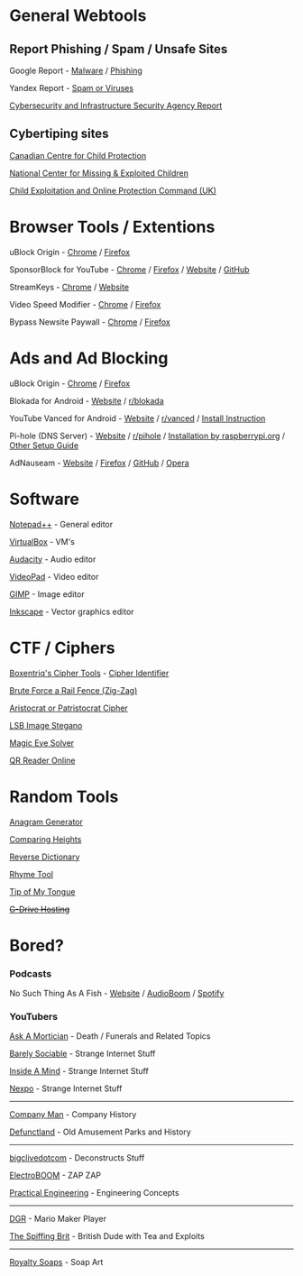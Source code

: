 # General Webtools
## Report Phishing / Spam / Unsafe Sites

Google Report - [Malware](https://safebrowsing.google.com/safebrowsing/report_badware/?hl=en) / [Phishing](https://safebrowsing.google.com/safebrowsing/report_phish/?hl=en)

Yandex Report - [Spam or Viruses](https://yandex.com/support/search/troubleshooting/delspam.html)

[Cybersecurity and Infrastructure Security Agency Report](https://www.us-cert.gov/report)

## Cybertiping sites

[Canadian Centre for Child Protection](https://www.cybertip.ca/app/en/report)

[National Center for Missing & Exploited Children](https://report.cybertip.org/)

[Child Exploitation and Online Protection Command (UK)](https://www.ceop.police.uk/ceop-reporting/)

# Browser Tools / Extentions
uBlock Origin - [Chrome](https://chrome.google.com/webstore/detail/ublock-origin/cjpalhdlnbpafiamejdnhcphjbkeiagm) / [Firefox](https://addons.mozilla.org/en-US/firefox/addon/ublock-origin/)

SponsorBlock for YouTube - [Chrome](https://chrome.google.com/webstore/detail/sponsorblock-for-youtube/mnjggcdmjocbbbhaepdhchncahnbgone?hl=en) / [Firefox](https://addons.mozilla.org/en-US/firefox/addon/sponsorblock/) / [Website](https://sponsor.ajay.app/) / [GitHub](https://github.com/ajayyy/SponsorBlock)

StreamKeys - [Chrome](https://www.streamkeys.com/) / [Website](https://www.streamkeys.com/)

Video Speed Modifier - [Chrome](https://chrome.google.com/webstore/detail/video-speed-controller/nffaoalbilbmmfgbnbgppjihopabppdk) / [Firefox](https://addons.mozilla.org/en-US/firefox/addon/videospeed/) 

Bypass Newsite Paywall - [Chrome](https://github.com/iamadamdev/bypass-paywalls-chrome) / [Firefox](https://github.com/iamadamdev/bypass-paywalls-firefox)

# Ads and Ad Blocking
uBlock Origin - [Chrome](https://chrome.google.com/webstore/detail/ublock-origin/cjpalhdlnbpafiamejdnhcphjbkeiagm) / [Firefox](https://addons.mozilla.org/en-US/firefox/addon/ublock-origin/)

Blokada for Android - [Website](https://blokada.org/index.html) / [r/blokada](https://www.reddit.com/r/blokada/)

YouTube Vanced for Android - [Website](https://vanced.app/index) / [r/vanced](https://www.reddit.com/r/Vanced/wiki/faq) / [Install Instruction](https://www.reddit.com/r/Vanced/wiki/installation)

Pi-hole (DNS Server) - [Website](https://pi-hole.net/) / [r/pihole](https://www.reddit.com/r/pihole/) / [Installation by raspberrypi.org](https://www.raspberrypi.org/blog/pi-hole-raspberry-pi/) / [Other Setup Guide](https://www.smarthomebeginner.com/pi-hole-setup-guide/)

AdNauseam - [Website](https://adnauseam.io/) / [Firefox](https://addons.mozilla.org/en-US/firefox/addon/adnauseam/) / [GitHub](https://github.com/dhowe/AdNauseam/wiki/Install-AdNauseam-on-Chrome-Without-Google's-Permission) / [Opera](https://addons.opera.com/en/extensions/details/adnauseam-2/)

# Software

[Notepad++](https://notepad-plus-plus.org/) - General editor

[VirtualBox](https://www.virtualbox.org/) - VM's

[Audacity](https://www.audacityteam.org/) - Audio editor

[VideoPad](https://www.nchsoftware.com/videopad/index.html) - Video editor

[GIMP](https://www.gimp.org/) - Image editor

[Inkscape](https://inkscape.org/) - Vector graphics editor

# CTF / Ciphers
[Boxentriq's Cipher Tools](https://www.boxentriq.com/code-breaking) - [Cipher Identifier](https://www.boxentriq.com/code-breaking/cipher-identifier)

[Brute Force a Rail Fence (Zig-Zag)](https://www.dcode.fr/rail-fence-cipher)

[Aristocrat or Patristocrat Cipher](https://bionsgadgets.appspot.com/ww_forms/aristo_pat_web_worker3.html)

[LSB Image Stegano](https://incoherency.co.uk/image-steganography/)

[Magic Eye Solver](http://magiceye.ecksdee.co.uk/)

[QR Reader Online](https://zxing.org/w/decode.jspx)

# Random Tools
[Anagram Generator](https://ingesanagram.appspot.com/)

[Comparing Heights](https://www.mrinitialman.com/OddsEnds/Sizes/sizes.html)

[Reverse Dictionary](https://onelook.com/thesaurus/)

[Rhyme Tool](https://www.rhymezone.com/)

[Tip of My Tongue](http://chir.ag/projects/tip-of-my-tongue/)

~~[G-Drive Hosting](https://drv.tw/)~~

# Bored?

### Podcasts
No Such Thing As A Fish - [Website](https://www.nosuchthingasafish.com/) / [AudioBoom](https://audioboom.com/channel/nosuchthingasafish) / [Spotify](https://open.spotify.com/show/4pqW0HTIeZcx7vqHpwzmZj)

### YouTubers
[Ask A Mortician](https://www.youtube.com/channel/UCi5iiEyLwSLvlqnMi02u5gQ) - Death / Funerals and Related Topics 

[Barely Sociable](https://www.youtube.com/channel/UC9PIn6-XuRKZ5HmYeu46AIw) - Strange Internet Stuff

[Inside A Mind](https://www.youtube.com/channel/UCf5POn4NNKIIGmXOu6qhbsQ) - Strange Internet Stuff

[Nexpo](https://www.youtube.com/channel/UCpFFItkfZz1qz5PpHpqzYBw) - Strange Internet Stuff

-----

[Company Man](https://www.youtube.com/channel/UCQMyhrt92_8XM0KgZH6VnRg) - Company History

[Defunctland](https://www.youtube.com/channel/UCVo63lbKHjC04KqYhwSZ_Pg) - Old Amusement Parks and History

-----

[bigclivedotcom](https://www.youtube.com/channel/UCtM5z2gkrGRuWd0JQMx76qA) - Deconstructs Stuff

[ElectroBOOM](https://www.youtube.com/channel/UCJ0-OtVpF0wOKEqT2Z1HEtA) - ZAP ZAP

[Practical Engineering](https://www.youtube.com/channel/UCMOqf8ab-42UUQIdVoKwjlQ) - Engineering Concepts

-----

[DGR](https://www.youtube.com/channel/UCzg5UMJ62uoKHTkq5bgkp5g) - Mario Maker Player

[The Spiffing Brit](https://www.youtube.com/channel/UCRHXUZ0BxbkU2MYZgsuFgkQ) - British Dude with Tea and Exploits

-----

[Royalty Soaps](https://www.youtube.com/user/RoyaltySoaps) - Soap Art
